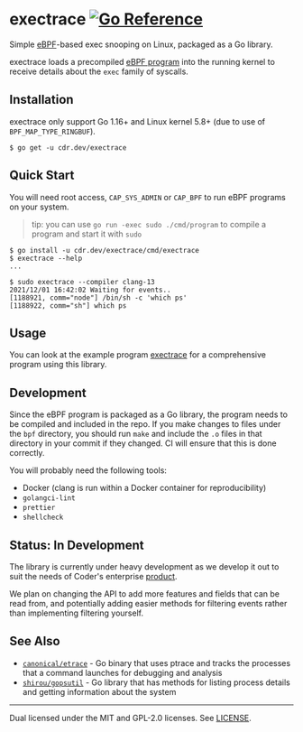 # exectrace [![Go Reference](https://pkg.go.dev/badge/cdr.dev/exectrace.svg)](https://pkg.go.dev/cdr.dev/exectrace)

Simple [eBPF](https://ebpf.io/)-based exec snooping on Linux, packaged as a Go
library.

exectrace loads a precompiled [eBPF program](./bpf/handler.c) into the running
kernel to receive details about the `exec` family of syscalls.

## Installation

exectrace only support Go 1.16+ and Linux kernel 5.8+ (due to use of
`BPF_MAP_TYPE_RINGBUF`).

```
$ go get -u cdr.dev/exectrace
```

## Quick Start

You will need root access, `CAP_SYS_ADMIN` or `CAP_BPF` to run eBPF programs on
your system.

> tip: you can use `go run -exec sudo ./cmd/program` to compile a program and
> start it with `sudo`

```
$ go install -u cdr.dev/exectrace/cmd/exectrace
$ exectrace --help
...

$ sudo exectrace --compiler clang-13
2021/12/01 16:42:02 Waiting for events..
[1188921, comm="node"] /bin/sh -c 'which ps'
[1188922, comm="sh"] which ps
```

## Usage

You can look at the example program [exectrace](./cmd/exectrace/main.go) for a
comprehensive program using this library.

## Development

Since the eBPF program is packaged as a Go library, the program needs to be
compiled and included in the repo. If you make changes to files under the `bpf`
directory, you should run `make` and include the `.o` files in that directory in
your commit if they changed. CI will ensure that this is done correctly.

You will probably need the following tools:

- Docker (clang is run within a Docker container for reproducibility)
- `golangci-lint`
- `prettier`
- `shellcheck`

## Status: In Development

The library is currently under heavy development as we develop it out to suit
the needs of Coder's enterprise [product](https://coder.com).

We plan on changing the API to add more features and fields that can be read
from, and potentially adding easier methods for filtering events rather than
implementing filtering yourself.

## See Also

- [`canonical/etrace`](https://github.com/canonical/etrace) - Go binary that
  uses ptrace and tracks the processes that a command launches for debugging and
  analysis
- [`shirou/gopsutil`](https://github.com/shirou/gopsutil) - Go library that has
  methods for listing process details and getting information about the system

---

Dual licensed under the MIT and GPL-2.0 licenses. See [LICENSE](LICENSE).
